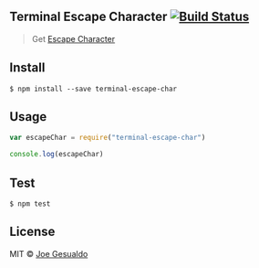 ## Terminal Escape Character [![Build Status](https://travis-ci.org/joegesualdo/terminal-escape-char.svg?branch=master)](https://travis-ci.org/joegesualdo/terminal-escape-char)
> Get [Escape Character](https://en.wikipedia.org/wiki/Escape_character)

## Install
```
$ npm install --save terminal-escape-char 
```

## Usage
```javascript
var escapeChar = require("terminal-escape-char")

console.log(escapeChar)
```

## Test
```
$ npm test
```

## License
MIT © [Joe Gesualdo]()
